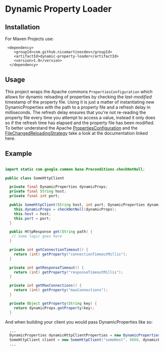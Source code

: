 # Dynamic Property Loader

## Installation

For Maven Projects use:

```
 <dependency>
    <groupId>com.github.nicomartinezdev</groupId>
    <artifactId>dynamic-property-loader</artifactId>
    <version>1.0</version>
  </dependency>  
```

## Usage

This project wraps the Apache commons `PropertiesConfiguration` which allows for dynamic reloading of
properties by checking the *last-modified* timestamp of the property file. Using it is just a matter
of instantiating new DynamicProperties with the path to a property file and a refresh delay in
milliseconds. The refresh delay ensures that you're not re-reading the property file every time you
attempt to access a value, instead it only does so if the refresh time has elapsed and the property
file has been modified. To better understand the Apache
[PropertiesConfiguration](https://commons.apache.org/proper/commons-configuration/apidocs/org/apache/commons/configuration2/PropertiesConfiguration.html)
and the
[FileChangedReloadingStrategy](https://commons.apache.org/proper/commons-configuration/javadocs/v1.10/apidocs/org/apache/commons/configuration/reloading/FileChangedReloadingStrategy.html)
take a look at the documentation linked here.

## Example

```java

import static com.google.common.base.Preconditions.checkNotNull;

public class SomeHttpClient

  private final DynamicProperties dynamicProps;
  private final String host;
  private final int port;

  public SomeHttpClient(String host, int port, DynamicProperties dynamicProps) {
    this.dynamicProps = checkNotNull(dynamicProps);
    this.host = host;
    this.port = port;
  }

  public HttpResponse get(String path) {
   // Some logic goes here
  }

  private int getConnectionTimeout() {
    return (int) getProperty("connectionTimeoutMillis");
  }

  private int getResponseTimeout() {
    return (int) getProperty("responseTimeoutMillis");
  }

  private int getMaxConnections() {
    return (int) getProperty("maxConnections");
  }

  private Object getProperty(String key) {
    return dynamicProps.getProperty(key);
  }

```

And when building your client you would pass DynamicProperties like so:

```java
  ...
  DynamicProperties dynamicHttpClientProperties = new DynamicProperties("httpClient.properties", TimeUnit.MINUTES.toMillis(5));
  SomeHttpClient client = new SomeHttpClient("someHost", 8888, dynamicHttpClientProperties);
  ...
```
